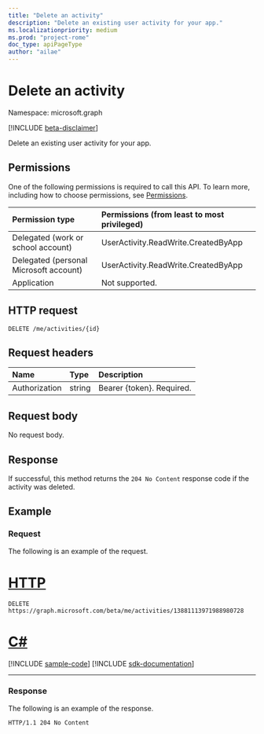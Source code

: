 ```yaml
---
title: "Delete an activity"
description: "Delete an existing user activity for your app."
ms.localizationpriority: medium
ms.prod: "project-rome"
doc_type: apiPageType
author: "ailae"
---
```


# Delete an activity

Namespace: microsoft.graph

[!INCLUDE [beta-disclaimer](../../includes/beta-disclaimer.md)]

Delete an existing user activity for your app.

## Permissions

One of the following permissions is required to call this API. To learn more, including how to choose permissions, see [Permissions](/graph/permissions-reference).


|Permission type      | Permissions (from least to most privileged)              |
|:--------------------|:---------------------------------------------------------|
|Delegated (work or school account) | UserActivity.ReadWrite.CreatedByApp    |
|Delegated (personal Microsoft account) | UserActivity.ReadWrite.CreatedByApp    |
|Application | Not supported. |

## HTTP request

<!-- { "blockType": "ignored" } -->

```http
DELETE /me/activities/{id}
```

## Request headers

|Name | Type | Description|
|:----|:-----|:-----------|
|Authorization | string | Bearer {token}. Required.|

## Request body

No request body.

## Response

If successful, this method returns the `204 No Content` response code if the activity was deleted.

## Example

### Request

The following is an example of the request.


# [HTTP](#tab/http)
<!-- {
  "blockType": "request",
  "name": "delete_activity",
  "sampleKeys": ["13881113971988980728"]
}-->

```http
DELETE https://graph.microsoft.com/beta/me/activities/13881113971988980728
```

# [C#](#tab/csharp)
[!INCLUDE [sample-code](../includes/snippets/csharp/delete-activity-csharp-snippets.md)]
[!INCLUDE [sdk-documentation](../includes/snippets/snippets-sdk-documentation-link.md)]

---

### Response

The following is an example of the response.

<!-- {
  "blockType": "response",
  "truncated": true,
} -->

```http
HTTP/1.1 204 No Content
```

<!-- uuid: 8fcb5dbc-d5aa-4681-8e31-b001d5168d79
2017-06-07 14:57:30 UTC -->
<!--
{
  "type": "#page.annotation",
  "description": "Delete activity",
  "keywords": "",
  "section": "documentation",
  "tocPath": "",
  "suppressions": [
  ]
}
-->


